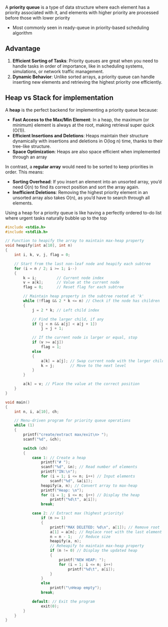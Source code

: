 A **priority queue** is a type of data structure where each element has a priority associated with it, and elements with higher priority are processed before those with lower priority
- Most commonly seen in ready-queue in priority-based scheduling algorithm

## Advantage
1. **Efficient Sorting of Tasks**: Priority queues are great when you need to handle tasks in order of importance, like in scheduling systems, simulations, or network traffic management.
2. **Dynamic Behavior**: Unlike sorted arrays, a priority queue can handle inserting new elements and retrieving the highest priority one efficiently.

## Heap vs Stack for implementation
A **heap** is the perfect backend for implementing a priority queue because:
- **Fast Access to the Max/Min Element**: In a heap, the maximum (or minimum) element is always at the root, making retrieval super quick (O(1)).
- **Efficient Insertions and Deletions**: Heaps maintain their structure dynamically with insertions and deletions in O(log n) time, thanks to their tree-like structure.
- **Space Optimization**: Heaps are also space efficient when implemented through an array

In contrast, a **regular array** would need to be sorted to keep priorities in order. This means:
- **Sorting Overhead**: If you insert an element into an unsorted array, you’d need O(n) to find its correct position and sort the array again.
- **Inefficient Deletions**: Removing the highest priority element in an unsorted array also takes O(n), as you’d have to search through all elements.

Using a heap for a priority queue is like having a perfectly ordered to-do list where urgent tasks naturally bubble up to the top

```c
#include <stdio.h>
#include <stdlib.h>

// Function to heapify the array to maintain max-heap property
void heapify(int a[10], int n)
{
    int i, k, v, j, flag = 0;

    // Start from the last non-leaf node and heapify each subtree
    for (i = n / 2; i >= 1; i--)
    {
        k = i;         // Current node index
        v = a[k];      // Value at the current node
        flag = 0;      // Reset flag for each subtree

        // Maintain heap property in the subtree rooted at 'k'
        while (!flag && 2 * k <= n) // Check if the node has children
        {
            j = 2 * k; // Left child index

            // Find the larger child, if any
            if (j < n && a[j] < a[j + 1])
                j = j + 1;

            // If the current node is larger or equal, stop
            if (v >= a[j])
                flag = 1;
            else
            {
                a[k] = a[j]; // Swap current node with the larger child
                k = j;       // Move to the next level
            }
        }

        a[k] = v; // Place the value at the correct position
    }
}

void main()
{
    int n, i, a[10], ch;

    // Menu-driven program for priority queue operations
    while (1)
    {
        printf("create/extract max/exit\n> ");
        scanf("%d", &ch);

        switch (ch)
        {
            case 1: // Create a heap
                printf("# ");
                scanf("%d", &n); // Read number of elements
                printf("IN:\n");
                for (i = 1; i <= n; i++) // Input elements
                    scanf("%d", &a[i]);
                heapify(a, n); // Convert array to max-heap
                printf("Heap: \n");
                for (i = 1; i <= n; i++) // Display the heap
                    printf("%d\t", a[i]);
                break;

            case 2: // Extract max (highest priority)
                if (n >= 1)
                {
                    printf("MAX DELETED: %d\n", a[1]); // Remove root
                    a[1] = a[n]; // Replace root with the last element
                    n = n - 1;   // Reduce size
                    heapify(a, n); 
                    // Reheapify to maintain max-heap property
                    if (n != 0) // Display the updated heap
                    {
                        printf("NEW HEAP: ");
                        for (i = 1; i <= n; i++)
                            printf("%d\t", a[i]);
                    }
                }
                else
                    printf("\nHeap empty");
                break;

            default: // Exit the program
                exit(0);
        }
    }
}

```